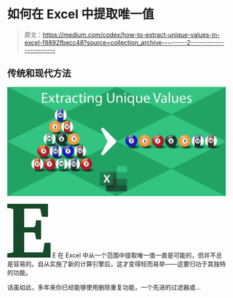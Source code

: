 # 如何在 Excel 中提取唯一值

> 原文：<https://medium.com/codex/how-to-extract-unique-values-in-excel-f8892fbecc48?source=collection_archive---------2----------------------->

## 传统和现代方法

![](img/bb2766d211ef29e560b17c03da4b7cba.png)

![E](img/4ac61f40b0a527d6d6bd371f6e42aaf3.png)  E 在 Excel 中从一个范围中提取唯一值一直是可能的，但并不总是容易的。自从实施了新的计算引擎后，这才变得轻而易举——这要归功于其独特的功能。

话虽如此，多年来你已经能够使用删除重复功能，一个先进的过滤器或…